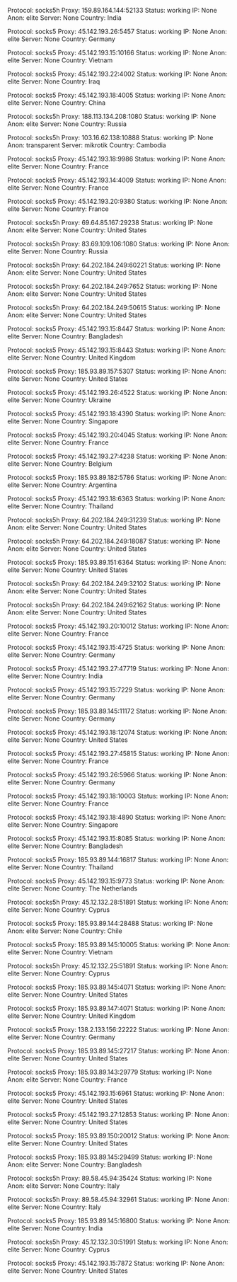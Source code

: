 Protocol: socks5h
Proxy: 159.89.164.144:52133
Status: working
IP: None
Anon: elite
Server: None
Country: India

Protocol: socks5
Proxy: 45.142.193.26:5457
Status: working
IP: None
Anon: elite
Server: None
Country: Germany

Protocol: socks5
Proxy: 45.142.193.15:10166
Status: working
IP: None
Anon: elite
Server: None
Country: Vietnam

Protocol: socks5
Proxy: 45.142.193.22:4002
Status: working
IP: None
Anon: elite
Server: None
Country: Iraq

Protocol: socks5
Proxy: 45.142.193.18:4005
Status: working
IP: None
Anon: elite
Server: None
Country: China

Protocol: socks5h
Proxy: 188.113.134.208:1080
Status: working
IP: None
Anon: elite
Server: None
Country: Russia

Protocol: socks5h
Proxy: 103.16.62.138:10888
Status: working
IP: None
Anon: transparent
Server: mikrotik
Country: Cambodia

Protocol: socks5
Proxy: 45.142.193.18:9986
Status: working
IP: None
Anon: elite
Server: None
Country: France

Protocol: socks5
Proxy: 45.142.193.14:4009
Status: working
IP: None
Anon: elite
Server: None
Country: France

Protocol: socks5
Proxy: 45.142.193.20:9380
Status: working
IP: None
Anon: elite
Server: None
Country: France

Protocol: socks5h
Proxy: 69.64.85.167:29238
Status: working
IP: None
Anon: elite
Server: None
Country: United States

Protocol: socks5h
Proxy: 83.69.109.106:1080
Status: working
IP: None
Anon: elite
Server: None
Country: Russia

Protocol: socks5h
Proxy: 64.202.184.249:60221
Status: working
IP: None
Anon: elite
Server: None
Country: United States

Protocol: socks5h
Proxy: 64.202.184.249:7652
Status: working
IP: None
Anon: elite
Server: None
Country: United States

Protocol: socks5h
Proxy: 64.202.184.249:50615
Status: working
IP: None
Anon: elite
Server: None
Country: United States

Protocol: socks5
Proxy: 45.142.193.15:8447
Status: working
IP: None
Anon: elite
Server: None
Country: Bangladesh

Protocol: socks5
Proxy: 45.142.193.15:8443
Status: working
IP: None
Anon: elite
Server: None
Country: United Kingdom

Protocol: socks5
Proxy: 185.93.89.157:5307
Status: working
IP: None
Anon: elite
Server: None
Country: United States

Protocol: socks5
Proxy: 45.142.193.26:4522
Status: working
IP: None
Anon: elite
Server: None
Country: Ukraine

Protocol: socks5
Proxy: 45.142.193.18:4390
Status: working
IP: None
Anon: elite
Server: None
Country: Singapore

Protocol: socks5
Proxy: 45.142.193.20:4045
Status: working
IP: None
Anon: elite
Server: None
Country: France

Protocol: socks5
Proxy: 45.142.193.27:4238
Status: working
IP: None
Anon: elite
Server: None
Country: Belgium

Protocol: socks5
Proxy: 185.93.89.182:5786
Status: working
IP: None
Anon: elite
Server: None
Country: Argentina

Protocol: socks5
Proxy: 45.142.193.18:6363
Status: working
IP: None
Anon: elite
Server: None
Country: Thailand

Protocol: socks5h
Proxy: 64.202.184.249:31239
Status: working
IP: None
Anon: elite
Server: None
Country: United States

Protocol: socks5h
Proxy: 64.202.184.249:18087
Status: working
IP: None
Anon: elite
Server: None
Country: United States

Protocol: socks5
Proxy: 185.93.89.151:6364
Status: working
IP: None
Anon: elite
Server: None
Country: United States

Protocol: socks5h
Proxy: 64.202.184.249:32102
Status: working
IP: None
Anon: elite
Server: None
Country: United States

Protocol: socks5h
Proxy: 64.202.184.249:62162
Status: working
IP: None
Anon: elite
Server: None
Country: United States

Protocol: socks5
Proxy: 45.142.193.20:10012
Status: working
IP: None
Anon: elite
Server: None
Country: France

Protocol: socks5
Proxy: 45.142.193.15:4725
Status: working
IP: None
Anon: elite
Server: None
Country: Germany

Protocol: socks5
Proxy: 45.142.193.27:47719
Status: working
IP: None
Anon: elite
Server: None
Country: India

Protocol: socks5
Proxy: 45.142.193.15:7229
Status: working
IP: None
Anon: elite
Server: None
Country: Germany

Protocol: socks5
Proxy: 185.93.89.145:11172
Status: working
IP: None
Anon: elite
Server: None
Country: Germany

Protocol: socks5
Proxy: 45.142.193.18:12074
Status: working
IP: None
Anon: elite
Server: None
Country: United States

Protocol: socks5
Proxy: 45.142.193.27:45815
Status: working
IP: None
Anon: elite
Server: None
Country: France

Protocol: socks5
Proxy: 45.142.193.26:5966
Status: working
IP: None
Anon: elite
Server: None
Country: Germany

Protocol: socks5
Proxy: 45.142.193.18:10003
Status: working
IP: None
Anon: elite
Server: None
Country: France

Protocol: socks5
Proxy: 45.142.193.18:4890
Status: working
IP: None
Anon: elite
Server: None
Country: Singapore

Protocol: socks5
Proxy: 45.142.193.15:8085
Status: working
IP: None
Anon: elite
Server: None
Country: Bangladesh

Protocol: socks5
Proxy: 185.93.89.144:16817
Status: working
IP: None
Anon: elite
Server: None
Country: Thailand

Protocol: socks5
Proxy: 45.142.193.15:9773
Status: working
IP: None
Anon: elite
Server: None
Country: The Netherlands

Protocol: socks5h
Proxy: 45.12.132.28:51891
Status: working
IP: None
Anon: elite
Server: None
Country: Cyprus

Protocol: socks5
Proxy: 185.93.89.144:28488
Status: working
IP: None
Anon: elite
Server: None
Country: Chile

Protocol: socks5
Proxy: 185.93.89.145:10005
Status: working
IP: None
Anon: elite
Server: None
Country: Vietnam

Protocol: socks5h
Proxy: 45.12.132.25:51891
Status: working
IP: None
Anon: elite
Server: None
Country: Cyprus

Protocol: socks5
Proxy: 185.93.89.145:4071
Status: working
IP: None
Anon: elite
Server: None
Country: United States

Protocol: socks5
Proxy: 185.93.89.147:4071
Status: working
IP: None
Anon: elite
Server: None
Country: United Kingdom

Protocol: socks5
Proxy: 138.2.133.156:22222
Status: working
IP: None
Anon: elite
Server: None
Country: Germany

Protocol: socks5
Proxy: 185.93.89.145:27217
Status: working
IP: None
Anon: elite
Server: None
Country: United States

Protocol: socks5
Proxy: 185.93.89.143:29779
Status: working
IP: None
Anon: elite
Server: None
Country: France

Protocol: socks5
Proxy: 45.142.193.15:6961
Status: working
IP: None
Anon: elite
Server: None
Country: United States

Protocol: socks5
Proxy: 45.142.193.27:12853
Status: working
IP: None
Anon: elite
Server: None
Country: United States

Protocol: socks5
Proxy: 185.93.89.150:20012
Status: working
IP: None
Anon: elite
Server: None
Country: United States

Protocol: socks5
Proxy: 185.93.89.145:29499
Status: working
IP: None
Anon: elite
Server: None
Country: Bangladesh

Protocol: socks5h
Proxy: 89.58.45.94:35424
Status: working
IP: None
Anon: elite
Server: None
Country: Italy

Protocol: socks5h
Proxy: 89.58.45.94:32961
Status: working
IP: None
Anon: elite
Server: None
Country: Italy

Protocol: socks5
Proxy: 185.93.89.145:16800
Status: working
IP: None
Anon: elite
Server: None
Country: India

Protocol: socks5h
Proxy: 45.12.132.30:51991
Status: working
IP: None
Anon: elite
Server: None
Country: Cyprus

Protocol: socks5
Proxy: 45.142.193.15:7872
Status: working
IP: None
Anon: elite
Server: None
Country: United States

